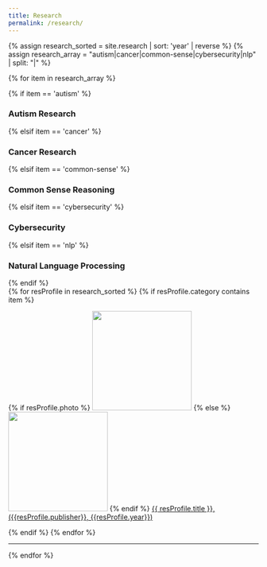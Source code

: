 ```yaml
---
title: Research 
permalink: /research/
---
```


{% assign research_sorted = site.research | sort: 'year' | reverse %}
{% assign research_array = "autism|cancer|common-sense|cybersecurity|nlp" | split: "|" %}

{% for item in research_array %}

<div class="pos_header">
{% if item == 'autism' %}
<h3>Autism Research</h3>
 {% elsif item == 'cancer' %}
<h3>Cancer Research</h3>
 {% elsif item == 'common-sense' %}
<h3>Common Sense Reasoning</h3>
 {% elsif item == 'cybersecurity' %}
<h3>Cybersecurity</h3>
 {% elsif item == 'nlp' %}
<h3>Natural Language Processing</h3>
{% endif %}
</div>

<div class="content list research">
  {% for resProfile in research_sorted %}
    {% if resProfile.category contains item %}
    <div class="list-item-people">
      <p class="list-post-title">
        {% if resProfile.photo %}
        <a href="{{ site.baseurl }}{{ resProfile.url }}"><img width="200" src="{{site.baseurl}}/images/research/{{resProfile.photo}}"></a>
        {% else %}
        <a href="{{ site.baseurl }}{{ resProfile.url }}"><img width="200" src="http://evansheline.com/wp-content/uploads/2011/02/facebook-Storm-Trooper.jpg"></a>
        {% endif %}
        <a class="name" href="{{ site.baseurl }}{{ resProfile.url }}"> {{ resProfile.title }}, ({{resProfile.publisher}}, {{resProfile.year}})</a>
      </p>
    </div>    
    {% endif %}
  {% endfor %}
</div>
<hr>
{% endfor %}
